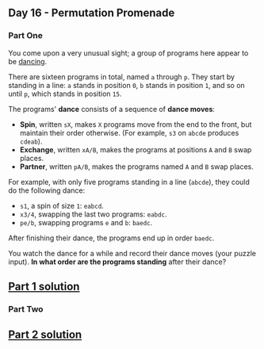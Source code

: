 ## Day 16 - Permutation Promenade

### Part One

You come upon a very unusual sight; a group of programs here appear to be [dancing][3].

There are sixteen programs in total, named `a` through `p`. They start by standing in a line:
`a` stands in position `0`, `b` stands in position `1`, and so on until `p`, which stands
in position `15`.

The programs' **dance** consists of a sequence of **dance moves**:

 * **Spin**, written `sX`, makes `X` programs move from the end to the front, but maintain their
    order otherwise. (For example, `s3` on `abcde` produces `cdeab`).
 * **Exchange**, written `xA/B`, makes the programs at positions `A` and `B` swap places.
 * **Partner**, written `pA/B`, makes the programs named `A` and `B` swap places.

For example, with only five programs standing in a line (`abcde`), they could do
the following dance:

 * `s1`, a spin of size `1`: `eabcd`.
 * `x3/4`, swapping the last two programs: `eabdc`.
 * `pe/b`, swapping programs `e` and `b`: `baedc`.

After finishing their dance, the programs end up in order `baedc`.

You watch the dance for a while and record their dance moves (your puzzle input).
**In what order are the programs standing** after their dance?

[Part 1 solution][1]
--------------------

### Part Two

[Part 2 solution][2]
--------------------


[1]: part_1.py
[2]: part_2.py
[3]: https://www.youtube.com/watch?v=lyZQPjUT5B4&t=53